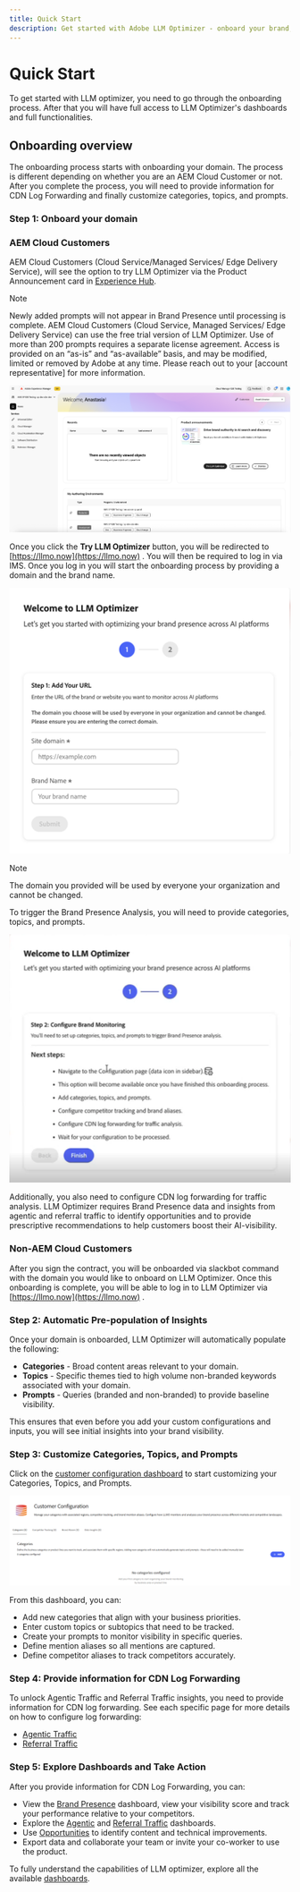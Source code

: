 ```yaml
---
title: Quick Start
description: Get started with Adobe LLM Optimizer - onboard your brand, unlock AI visibility insights, and explore dashboards to boost search performance.
---
```


# Quick Start

To get started with LLM optimizer, you need to go through the onboarding process. After that you will have full access to LLM Optimizer's dashboards and full functionalities.

## Onboarding overview

The onboarding process starts with onboarding your domain. The process is different depending on whether you are an AEM Cloud Customer or not. After you complete the process, you will need to provide information for CDN Log Forwarding and finally customize categories, topics, and prompts.

### Step 1: Onboard your domain

### AEM Cloud Customers

AEM Cloud Customers (Cloud Service/Managed Services/ Edge Delivery Service), will see the option to try LLM Optimizer via the Product Announcement card in [Experience Hub](https://experienceleague.adobe.com/en/docs/experience-manager-cloud-service/content/experience-hub/experience-hub).

>[!NOTE]
>Newly added prompts will not appear in Brand Presence until processing is complete. AEM Cloud Customers (Cloud Service, Managed Services/ Edge Delivery Service) can use the free trial version of LLM Optimizer. Use of more than 200 prompts requires a separate license agreement. Access is provided on an “as-is” and “as-available” basis, and may be modified, limited or removed by Adobe at any time. Please reach out to your [account representative] for more information.  

![LLM Optimizer Trial](/help/overview/assets/llm-trial.png)

Once you click the **Try LLM Optimizer** button, you will be redirected to [https://llmo.now](https://llmo.now) . You will then be required to log in via IMS. Once you log in you will start the onboarding process by providing a domain and the brand name.

![LLM Optimizer domain](/help/overview/assets/domain.png)

>[!NOTE]
>The domain you provided will be used by everyone your organization and cannot be changed.

To trigger the Brand Presence Analysis, you will need to provide categories, topics, and prompts.

![Brand Presence Analysis](/help/overview/assets/bp-analysis.png)

Additionally, you also need to configure CDN log forwarding for traffic analysis. LLM Optimizer requires Brand Presence data and insights from agentic and referral traffic to identify opportunities and to provide prescriptive recommendations to help customers boost their AI-visibility.

### Non-AEM Cloud Customers

After you sign the contract, you will be onboarded via slackbot command with the domain you would like to onboard on LLM Optimizer. Once this onboarding is complete, you will be able to log in to LLM Optimizer via [https://llmo.now](https://llmo.now) . 

### Step 2: Automatic Pre-population of Insights

Once your domain is onboarded, LLM Optimizer will automatically populate the following:

* **Categories** - Broad content areas relevant to your domain.
* **Topics** - Specific themes tied to high volume non-branded keywords associated with your domain.
* **Prompts** - Queries (branded and non-branded) to provide baseline visibility.

This ensures that even before you add your custom configurations and inputs, you will see initial insights into your brand visibility.

### Step 3: Customize Categories, Topics, and Prompts

Click on the [customer configuration dashboard](/help/dashboards/customer-configuration.md) to start customizing your Categories, Topics, and Prompts.

![Customer Configuration Dashboard](/help/dashboards/assets/customer-config.png)

From this dashboard, you can:

* Add new categories that align with your business priorities.
* Enter custom topics or subtopics that need to be tracked.
* Create your prompts to monitor visibility in specific queries.
* Define mention aliases so all mentions are captured.
* Define competitor aliases to track competitors accurately.

### Step 4: Provide information for CDN Log Forwarding

To unlock Agentic Traffic and Referral Traffic insights, you need to provide information for CDN log forwarding. See each specific page for more details on how to configure log forwarding:

* [Agentic Traffic](/help/dashboards/agentic-traffic.md)
* [Referral Traffic](/help/dashboards/referral-traffic.md#setup#cdn-setup)

### Step 5: Explore Dashboards and Take Action

After you provide information for CDN Log Forwarding, you can:

* View the [Brand Presence](/help/dashboards/brand-presence.md) dashboard, view your visibility score and track your performance relative to your competitors.
* Explore the [Agentic](/help/dashboards/agentic-traffic.md) and [Referral Traffic](/help/dashboards/referral-traffic.md) dashboards.
* Use [Opportunities](/help/dashboards/opportunities.md) to identify content and technical improvements.
* Export data and collaborate your team or invite your co-worker to use the product.

To fully understand the capabilities of LLM optimizer, explore all the available [dashboards](/help/dashboards/dashboards-overview.md).

